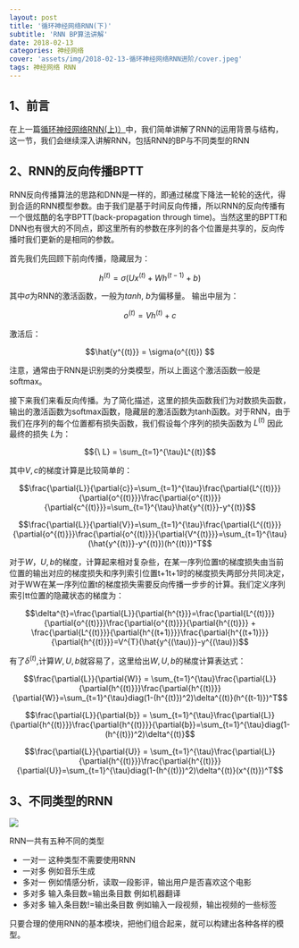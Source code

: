 ```yaml
---
layout: post
title: '循环神经网络RNN(下)'
subtitle: 'RNN BP算法讲解'
date: 2018-02-13
categories: 神经网络
cover: 'assets/img/2018-02-13-循环神经网络RNN进阶/cover.jpeg'
tags: 神经网络 RNN
---
```



## 1、前言

在上一篇[循环神经网络RNN(上)）](https://terrifyzhao.github.io/2018/02/07/%E5%BE%AA%E7%8E%AF%E7%A5%9E%E7%BB%8F%E7%BD%91%E7%BB%9CRNN%E5%85%A5%E9%97%A8.html)中，我们简单讲解了RNN的运用背景与结构，这一节，我们会继续深入讲解RNN，包括RNN的BP与不同类型的RNN


## 2、RNN的反向传播BPTT 

RNN反向传播算法的思路和DNN是一样的，即通过梯度下降法一轮轮的迭代，得到合适的RNN模型参数。由于我们是基于时间反向传播，所以RNN的反向传播有一个很炫酷的名字BPTT(back-propagation through time)。当然这里的BPTT和DNN也有很大的不同点，即这里所有的参数在序列的各个位置是共享的，反向传播时我们更新的是相同的参数。

首先我们先回顾下前向传播，隐藏层为：

$${h^{(t)}} = \sigma(Ux^{(t)}+Wh^{(t-1)}+b)$$

其中$\sigma$为RNN的激活函数，一般为$tanh$, $b$为偏移量。
输出中层为：

$$o^{(t)} = Vh^{(t)}+c $$

激活后：

$$\hat{y^{(t)}} = \sigma(o^{(t)}) $$

注意，通常由于RNN是识别类的分类模型，所以上面这个激活函数一般是softmax。

接下来我们来看反向传播。为了简化描述，这里的损失函数我们为对数损失函数，输出的激活函数为softmax函数，隐藏层的激活函数为tanh函数。对于RNN，由于我们在序列的每个位置都有损失函数，我们假设每个序列的损失函数为${\ L^{(t)}}$ 因此最终的损失${\ L}$为：

$${\ L} = \sum_{t=1}^{\tau}L^{(t)}$$

其中$V, c$的梯度计算是比较简单的：

$$\frac{\partial{L}}{\partial{c}}=\sum_{t=1}^{\tau}\frac{\partial{L^{(t)}}}{\partial{o^{(t)}}}\frac{\partial{o^{(t)}}}{\partial{c^{(t)}}}=\sum_{t=1}^{\tau}\hat{y^{(t)}}-y^{(t)}$$

$$\frac{\partial{L}}{\partial{V}}=\sum_{t=1}^{\tau}\frac{\partial{L^{(t)}}}{\partial{o^{(t)}}}\frac{\partial{o^{(t)}}}{\partial{V^{(t)}}}=\sum_{t=1}^{\tau}(\hat{y^{(t)}}-y^{(t)})(h^{(t)})^T$$

对于$W，U, b$的梯度，计算起来相对复杂些，在某一序列位置t的梯度损失由当前位置的输出对应的梯度损失和序列索引位置t+1t+1时的梯度损失两部分共同决定，对于WW在某一序列位置t的梯度损失需要反向传播一步步的计算。我们定义序列索引tt位置的隐藏状态的梯度为：

$$\delta^{t}=\frac{\partial{L}}{\partial{h^{t}}}=\frac{\partial{L^{(t)}}}{\partial{o^{(t)}}}\frac{\partial{o^{(t)}}}{\partial{h^{(t)}}} + \frac{\partial{L^{(t)}}}{\partial{h^{(t+1)}}}\frac{\partial{h^{(t+1)}}}{\partial{h^{(t)}}}=V^{T}(\hat{y^{(\tau)}}-y^{(\tau)})$$

有了$\delta^{(t)}$,计算$W,U,b$就容易了，这里给出$W,U,b$的梯度计算表达式：

$$\frac{\partial{L}}{\partial{W}} = \sum_{t=1}^{\tau}\frac{\partial{L}}{\partial{h^{(t)}}}\frac{\partial{h^{(t)}}}{\partial{W}}=\sum_{t=1}^{\tau}diag(1-(h^{(t)})^2)\delta^{(t)}(h^{(t-1)})^T$$

$$\frac{\partial{L}}{\partial{b}} = \sum_{t=1}^{\tau}\frac{\partial{L}}{\partial{h^{(t)}}}\frac{\partial{h^{(t)}}}{\partial{b}}=\sum_{t=1}^{\tau}diag(1-(h^{(t)})^2)\delta^{(t)}$$

$$\frac{\partial{L}}{\partial{U}} = \sum_{t=1}^{\tau}\frac{\partial{L}}{\partial{h^{(t)}}}\frac{\partial{h^{(t)}}}{\partial{U}}=\sum_{t=1}^{\tau}diag(1-(h^{(t)})^2)\delta^{(t)}(x^{(t)})^T$$

## 3、不同类型的RNN
<img src="https://raw.githubusercontent.com/terrifyzhao/terrifyzhao.github.io/master/assets/img/2018-02-13-%E5%BE%AA%E7%8E%AF%E7%A5%9E%E7%BB%8F%E7%BD%91%E7%BB%9CRNN%E8%BF%9B%E9%98%B6/rnn1.jpg"/>

RNN一共有五种不同的类型

+ 一对一 这种类型不需要使用RNN
+ 一对多 例如音乐生成
+ 多对一 例如情感分析，读取一段影评，输出用户是否喜欢这个电影
+ 多对多 输入条目数=输出条目数 例如机器翻译
+ 多对多 输入条目数!=输出条目数 例如输入一段视频，输出视频的一些标签

只要合理的使用RNN的基本模块，把他们组合起来，就可以构建出各种各样的模型。





